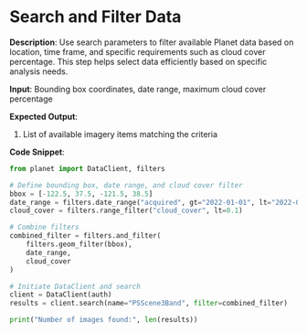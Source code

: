 # Search and Filter Data

**Description**: Use search parameters to filter available Planet data based on location, time frame, and specific requirements such as cloud cover percentage. This step helps select data efficiently based on specific analysis needs.

**Input**: Bounding box coordinates, date range, maximum cloud cover percentage

**Expected Output**: 
 1. List of available imagery items matching the criteria

**Code Snippet**:
```python
from planet import DataClient, filters

# Define bounding box, date range, and cloud cover filter
bbox = [-122.5, 37.5, -121.5, 38.5]
date_range = filters.date_range("acquired", gt="2022-01-01", lt="2022-01-31")
cloud_cover = filters.range_filter("cloud_cover", lt=0.1)

# Combine filters
combined_filter = filters.and_filter(
    filters.geom_filter(bbox),
    date_range,
    cloud_cover
)

# Initiate DataClient and search
client = DataClient(auth)
results = client.search(name="PSScene3Band", filter=combined_filter)

print("Number of images found:", len(results))
```
